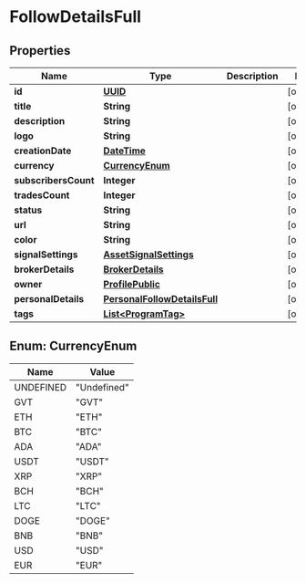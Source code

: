 # FollowDetailsFull

## Properties
Name | Type | Description | Notes
------------ | ------------- | ------------- | -------------
**id** | [**UUID**](UUID.md) |  |  [optional]
**title** | **String** |  |  [optional]
**description** | **String** |  |  [optional]
**logo** | **String** |  |  [optional]
**creationDate** | [**DateTime**](DateTime.md) |  |  [optional]
**currency** | [**CurrencyEnum**](#CurrencyEnum) |  |  [optional]
**subscribersCount** | **Integer** |  |  [optional]
**tradesCount** | **Integer** |  |  [optional]
**status** | **String** |  |  [optional]
**url** | **String** |  |  [optional]
**color** | **String** |  |  [optional]
**signalSettings** | [**AssetSignalSettings**](AssetSignalSettings.md) |  |  [optional]
**brokerDetails** | [**BrokerDetails**](BrokerDetails.md) |  |  [optional]
**owner** | [**ProfilePublic**](ProfilePublic.md) |  |  [optional]
**personalDetails** | [**PersonalFollowDetailsFull**](PersonalFollowDetailsFull.md) |  |  [optional]
**tags** | [**List&lt;ProgramTag&gt;**](ProgramTag.md) |  |  [optional]

<a name="CurrencyEnum"></a>
## Enum: CurrencyEnum
Name | Value
---- | -----
UNDEFINED | &quot;Undefined&quot;
GVT | &quot;GVT&quot;
ETH | &quot;ETH&quot;
BTC | &quot;BTC&quot;
ADA | &quot;ADA&quot;
USDT | &quot;USDT&quot;
XRP | &quot;XRP&quot;
BCH | &quot;BCH&quot;
LTC | &quot;LTC&quot;
DOGE | &quot;DOGE&quot;
BNB | &quot;BNB&quot;
USD | &quot;USD&quot;
EUR | &quot;EUR&quot;
